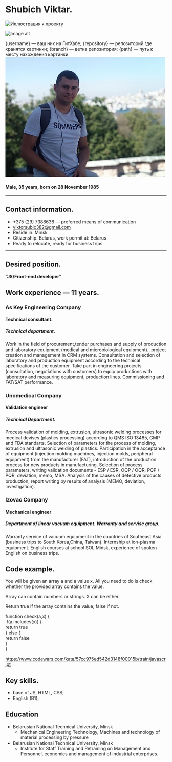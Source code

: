 # Shubich Viktar.

![Иллюстрация к проекту](https://github.com/jon/coolproject/raw/master/image/image.png)

![Image alt](https://github.com/{viktorsubic382}/{rsschool-cv}/raw/{branch}/{path}/image.png)

{username} — ваш ник на ГитХабе;
{repository} — репозиторий где хранятся картинки;
{branch} — ветка репозитория;
{path} — путь к месту нахождения картинки.
 ![markdown logo](582627037.jpeg)  
#### Male, 35 years, born on 28 November 1985
---
## Contact information.
- +375 (29) 7388638 — preferred means of communication
- viktorsubic382@gmail.com
- Reside in: Minsk
- Citizenship: Belarus, work permit at: Belarus
- Ready to relocate, ready for business trips
---
## Desired position.
 **"JS/Front-end developer"**


## Work experience — 11 years.<br/>
 ### As Key Engineering Company
#### Technical consultant. <br/>
##### Technical department. <br/>
Work in the field of procurement,tender purchases and supply of production and laboratory equipment
(medical and microbiological equipment)., project creation and management in CRM systems. Consultation
and selection of laboratory and production equipment according to the technical specifications of the
customer. Take part in engineering projects (consultation, negotiations with customers) to equip
productions with laboratory and measuring equipment, production lines. Commissioning and FAT/SAT
performance.<br/>
### Unomedical Company
#### Validation engineer
##### Technical Department.
Process validation of molding, extrusion, ultrasonic welding processes for medical devises (plastics
processing) according to QMS ISO 13485, GMP and FDA standarts.
Selection of parameters for the process of molding, extrusion and ultrasonic welding of plastics.
Participation in the acceptance of equipment (injection molding machines, injection molds, peripheral
equipment) from the manufacturer (FAT), introduction of the production process for new products in
manufacturing. Selection of process parameters, writing validation documents - ESP / ESR, OQP / OQR, PQP / PQR,
deviation, memo, MSA.
Analysis of the causes of defective products production, report writing by results of analysis (MEMO,
deviation, investigation).<br/>
### Izovac Company
#### Mechanical engineer
##### Department of linear vacuum equipment. Warranty and servise group.
Warranty service of vacuum equipment in the countries of Southeast Asia (business trips to South Korea,China, Taiwan).
Internship at ion-plasma equipment. English courses at school SOL Minsk, experience of spoken English on business trips.

## Code example.

You will be given an array a and a value x. All you need to do is check whether the provided array contains the value.

Array can contain numbers or strings. X can be either.

Return true if the array contains the value, false if not.

function check(a,x) {<br/>
   if(a.includes(x)) {<br/>
     return true<br/>
   } else {<br/>
     return false<br/>
   }<br/>
  }<br/>
  
  https://www.codewars.com/kata/57cc975ed542d3148f00015b/train/javascript

## Key skills.
- base of JS, HTML, CSS;
- English (B1);
## Education
- Belarusian National Technical University, Minsk
   - Mechanical Engineering Technology, Machines and technology of material processing by pressure
- Belarusian National Technical University, Minsk
    - Institute for Staff Training and Retraining on Management and Personnel, economics and management of
industrial enterprises.
